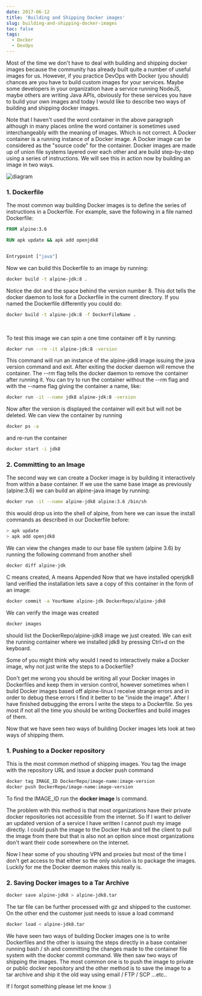 ```yaml
---
date: 2017-06-12
title: 'Building and Shipping Docker images'
slug: building-and-shipping-docker-images
toc: false
tags:
  - Docker
  - DevOps
---
```


Most of the time we don't have to deal with building and shipping docker images because the community has already built quite a number of useful images for us. However, if you practice DevOps with Docker (you should) chances are you have to build custom images for your services. Maybe some developers in your organization have a service running NodeJS, maybe others are writing Java APIs, obviously for these services you have to build your own images and today I would like to describe two ways of building and shipping docker images.

Note that I haven't used the word container in the above paragraph although in many places online the word container is sometimes used interchangeably with the meaning of images. Which is not correct. A Docker container is a running instance of a Docker image. A Docker image can be considered as the "source code" for the container. Docker images are made up of union file systems layered over each other and are build step-by-step using a series of instructions. We will see this in action now by building an image in two ways.

![diagram](post/2017/dockerFS.jpeg)

<!--more-->

### 1. Dockerfile

The most common way building Docker images is to define the series of instructions in a Dockerfile. For example, save the following in a file named Dockerfile:


```dockerfile
FROM alpine:3.6

RUN apk update && apk add openjdk8


Entrypoint ["java"]
```

Now we can build this Dockerfile to an image by running:

```bash
docker build -t alpine-jdk:8 .
```

Notice the dot and the space behind the version number 8. This dot tells the docker daemon to look for a Dockerfile in the current directory. If you named the Dockerfile differently you could do:

```bash
docker build -t alpine-jdk:8 -f DockerFileName .
```

<br />

To test this image we can spin a one time container off it by running:


```bash
docker run --rm -it alpine-jdk:8 -version
```

This command will run an instance of the alpine-jdk8 image issuing the  java version command and exit. After exiting the docker daemon will remove the container. The --rm flag tells the docker daemon to remove the container after running it. You can try to run the container without the --rm flag and with the --name flag giving the container a name, like:

```bash
docker run -it --name jdk8 alpine-jdk:8 -version
```

Now after the version is displayed the container will exit but will not be deleted. We can view the container by running

```bash
docker ps -a
```

and re-run the container

```bash
docker start -i jdk8
```


### 2. Committing to an Image

The second way we can create a Docker image is by building it interactively from within a base container. If we use the same base image as previously (alpine:3.6) we can build an alpine-java image by running:

```bash
docker run -it --name alpine-jdk8 alpine:3.6 /bin/sh
```

this would drop us into the shell of alpine, from here we can issue the install commands as described in our Dockerfile before:

```bash
> apk update
> apk add openjdk8
```

We can view the changes made to our base file system (alpine 3.6) by running the following command from another shell

```bash
docker diff alpine-jdk
```

C means created, A means Appended
Now that we have installed openjdk8 land verified the installation lets save a copy of this container in the form of an image:

```bash
docker commit -a YourName alpine-jdk DockerRepo/alpine-jdk8
```


We can verify the image was created

```bash
docker images
```

should list the DockerRepo/alpine-jdk8 image we just created. We can exit the running container where we installed jdk8 by pressing Ctrl+d on the keyboard.

Some of you might think why would I need to interactively make a Docker image, why not just write the steps to a Dockerfile?

Don't get me wrong you should be writing all your Docker images in Dockerfiles and keep them in version control, however sometimes when I build Docker images based off alpine-linux I receive strange errors and in order to debug these errors I find it better to be "inside the image". After I have finished debugging the errors I write the steps to a Dockerfile. So yes most if not all the time you should be writing Dockerfiles and build images of them.

Now that we have seen two ways of building Docker images lets look at two ways of shipping them.


### 1. Pushing to a Docker repository

This is the most common method of shipping images. You tag the image with the repository URL and issue a docker push command

```bash
docker tag IMAGE_ID DockerRepo/image-name:image-version
docker push DockerRepo/image-name:image-version
```

To find the IMAGE_ID run the **docker image** ls command.


The problem with this method is that most organizations have their private docker repositories not accessible from the internet. So If I want to deliver an updated version of a service I have written I cannot push my image directly. I could push the image to the Docker Hub and tell the client to pull the image from there but that is also not an option since most organizations don't want their code somewhere on the internet.

Now I hear some of you shouting VPN and proxies but most of the time I don't get access to that either so the only solution is to package the images. Luckily for me the Docker daemon makes this really is.


### 2. Saving Docker images to a Tar Archive

```bash
docker save alpine-jdk8 > alpine-jdk8.tar
```

The tar file can be further processed with gz and shipped to the customer. On the other end the customer just needs to issue a load command

```bash
docker load < alpine-jdk8.tar
```

We have seen two ways of building Docker images one is to write Dockerfiles and the other is issuing the steps directly in a base container running bash / sh and committing the changes made to the container file system with the docker commit command. We then saw two ways of shipping the images. The most common one is to push the image to private or public docker repository and the other method is to save the image to a tar archive and ship it the old way using email / FTP / SCP ...etc..

If I forgot something please let me know :)

